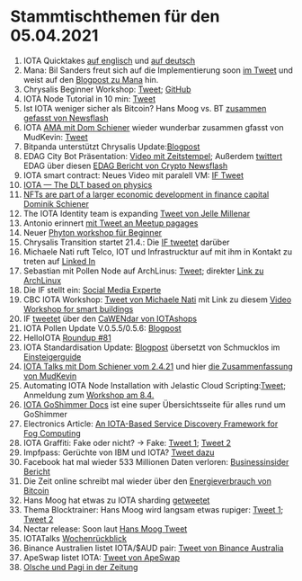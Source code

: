 

# Stammtischthemen für den 05.04.2021

1. IOTA Quicktakes [auf englisch](https://twitter.com/iota/status/1376626924945084417?s=20) und [auf deutsch](https://www.youtube.com/watch?v=BVfd2ZzlCtg&feature=youtu.be)
2. Mana: Bil Sanders freut sich auf die Implementierung soon [im Tweet](https://twitter.com/BillySandersIF/status/1376779630103912448?s=20) und weist auf den [Blogpost zu Mana](https://blog.iota.org/explaining-mana-in-iota-part-2/) hin.
3. Chrysalis Beginner Workshop: [Tweet](https://twitter.com/Schmucklos_/status/1376833774097469442?s=20); [GitHub](https://github.com/AdamValach/Python-IOTA-Chrysalis-Workshop)
4. IOTA Node Tutorial in 10 min: [Tweet](https://twitter.com/IotaSonic/status/1375226496495804420?s=20)
5. Ist IOTA weniger sicher als Bitcoin? Hans Moog vs. BT [zusammen gefasst von Newsflash](https://www.crypto-news-flash.com/de/ist-iota-weniger-sicher-als-bitcoin-hans-moog-raeumt-mit-der-kritik-auf/?_unique_id=6062f2031a4df)
6. IOTA [AMA mit Dom Schiener](https://youtu.be/k30ptdJBWXM) wieder wunderbar zusammen gfasst von MudKevin: [Tweet](https://twitter.com/MudKevin/status/1377376448374132738?s=19)
7. Bitpanda unterstützt Chrysalis Update:[Blogpost](https://blog.bitpanda.com/de/bitpanda-wird-das-chrysalis-update-von-iota-vollstandig-unterstutzen/)
8. EDAG City Bot Präsentation: [Video mit Zeitstempel](https://www.youtube.com/watch?v=-fAmZV-9Ays&t=5659s); Außerdem [twittert](https://twitter.com/EDAGGroup/status/1377245140692131845?s=20) EDAG über diesen [EDAG Bericht von Crypto Newsflash](https://www.crypto-news-flash.com/iota-will-serve-as-a-micropayment-system-for-the-edag-citybot/?_unique_id=606454dd7a8f3)
9. IOTA smart contract: Neues Video mit paralell VM: [IF Tweet](https://twitter.com/iota/status/1376883603771113474?s=20)
10. [IOTA — The DLT based on physics](https://jamie-hicks.medium.com/iota-the-dlt-based-on-physics-1d89f39dec4a)
11. [NFTs are part of a larger economic development in finance capital Dominik Schiener](https://consent.yahoo.com/v2/collectConsent?sessionId=3_cc-session_4210845b-e8c2-42f7-86b6-c5339ccd0426)
12. The IOTA Identity team is expanding [Tweet von Jelle Millenar](https://twitter.com/JelleFm/status/1377193115950456832?s=19)
13. Antonio erinnert [mit Tweet an Meetup pagages](https://twitter.com/antonionardella/status/1377216373764587524?s=19)
14. Neuer [Phyton workshop für Beginner](https://github.com/AdamValach/Python-IOTA-Chrysalis-Workshop)
15. Chrysalis Transition startet 21.4.: Die [IF tweetet](https://twitter.com/iota/status/1377223811116961793?s=20) darüber
16. Michaele Nati ruft Telco, IOT und Infrastrucktur auf mit ihm in Kontakt zu treten auf [Linked In](https://www.linkedin.com/feed/update/urn:li:share:6783071581477335042)
17. Sebastian mit Pollen Node auf ArchLinus: [Tweet](https://twitter.com/setBoolean/status/1377467094506344448?s=20); direkter [Link zu ArchLinux](https://aur.archlinux.org/packages/goshimmer-bin/)
18.  Die IF stellt ein: [Social Media Experte](https://twitter.com/iota/status/1377546393754173440?s=19)
19.  CBC IOTA Workshop: [Tweet von Michaele Nati](https://twitter.com/michelenati/status/1377573859487006723?s=20) mit Link zu diesem [Video Workshop for smart buildings](https://www.youtube.com/watch?v=Fof2DNuizro)
20.  IF [tweetet](https://twitter.com/iota/status/1377616576959164440?s=19) über den [CaWENdar von IOTAshops](https://t.co/K3alVmDWuj?amp=1)
21.  IOTA Pollen Update V.0.5.5/0.5.6: [Blogpost](https://blog.iota.org/pollen-testnet-v0-5-5-release-notes/)
22.  HelloIOTA [Roundup #81](https://www.youtube.com/watch?v=qlDm2fXJEeI)
23.  IOTA Standardisation Update: [Blogpost](https://blog.iota.org/iota-standardization-update-april-2021/) übersetzt von Schmucklos im [Einsteigerguide](https://iota-einsteiger-guide.de/update-apr-21.html)
24.  [IOTA Talks mit Dom Schiener vom 2.4.21](https://www.youtube.com/watch?v=yI9SZzI5r8Y) und hier [die Zusammenfassung von MudKevin](https://twitter.com/MudKevin/status/1378089166630658050?s=19) 
25.  Automating IOTA Node Installation with Jelastic Cloud Scripting:[Tweet](https://twitter.com/siruslan/status/1378348440166486017?s=20); Anmeldung zum [Workshop am 8.4.](https://jelastic.com/iota/)
26.  [IOTA GoShimmer Docs](http://goshimmer.docs.iota.org/goshimmer.html) ist eine super Übersichtsseite für alles rund um GoShimmer
27.  Electronics Article: [An IOTA-Based Service Discovery Framework for Fog Computing](https://www.mdpi.com/2079-9292/10/7/844/pdf)
28.  IOTA Graffiti: Fake oder nicht? -> Fake: [Tweet 1](https://twitter.com/AC02835508/status/1378622117982404611?s=20); [Tweet 2](https://twitter.com/IOTAHULK/status/1378665709992042498?s=20)
29.  Impfpass: Gerüchte von IBM und IOTA? [Tweet dazu](https://twitter.com/IotaBullrun2020/status/1378650349419036672?s=20) 
30.  Facebook hat mal wieder 533 Millionen Daten verloren: [Businessinsider Bericht](https://www.businessinsider.com/stolen-data-of-533-million-facebook-users-leaked-online-2021-4?r=DE&IR=T)
31.  Die Zeit online schreibt mal wieder über den [Energieverbrauch von Bitcoin](https://twitter.com/zeitonline/status/1378295394162126848?s=20)
32.  Hans Moog hat etwas zu IOTA sharding [getweetet](https://twitter.com/hus_qy/status/1376971357070704644?s=20)
33.  Thema Blocktrainer: Hans Moog wird langsam etwas rupiger: [Tweet 1](https://twitter.com/hus_qy/status/1376445408134582274?s=20); [Tweet 2](https://twitter.com/hus_qy/status/1376446682972426241?s=20)
34.  Nectar release: Soon laut [Hans Moog Tweet](https://twitter.com/hus_qy/status/1376299734055391232?s=20)
35.  IOTATalks [Wochenrückblick](https://www.iota-talk.com/index.php?article-amp/82-wochenr%C3%BCckblick-vom-28-m%C3%A4rz-bis-3-april-2021/&article%2F82-wochenr%C3%BCckblick-vom-28-m%C3%A4rz-bis-3-april-2021%2F=&__twitter_impression=true)
36.  Binance Australien listet IOTA/$AUD pair: [Tweet von Binance Australia](https://twitter.com/Binance_AUS/status/1378927576253493251?s=19)
37.  ApeSwap listet IOTA: [Tweet von ApeSwap](https://twitter.com/ape_swap/status/1378913303271981056?s=19) 
38.  [Olsche und Pagi in der Zeitung](https://www.nw.de/lokal/kreis_minden_luebbecke/luebbecke/22984862_Bei-Familie-Olschewski-aus-Luebbecke-ist-die-digitale-Zukunft-schon-Realitaet.html)
